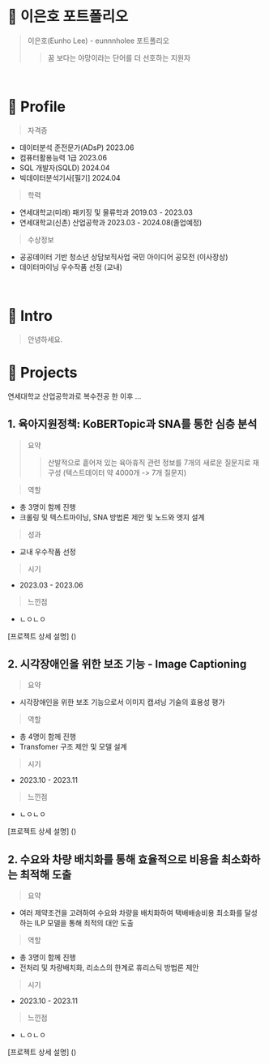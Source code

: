 # 📜 이은호 포트폴리오
> 이은호(Eunho Lee) - eunnnholee 포트폴리오
>> 꿈 보다는 야망이라는 단어를 더 선호하는 지원자
<br/>

# 🔎 Profile
> 자격증
  - 데이터분석 준전문가(ADsP)   2023.06
  - 컴퓨터활용능력 1급   2023.06
  - SQL 개발자(SQLD)   2024.04
  - 빅데이터분석기사[필기]   2024.04

> 학력
  - 연세대학교(미래) 패키징 및 물류학과  2019.03 - 2023.03
  - 연세대학교(신촌) 산업공학과 2023.03 - 2024.08(졸업예정)

> 수상정보
  - 공공데이터 기반 청소년 상담보직사업 국민 아이디어 공모전 (이사장상)
  - 데이터마이닝 우수작품 선정 (교내)
<br/>

# 👋 Intro
> 안녕하세요.

# 📝 Projects
연세대학교 산업공학과로 복수전공 한 이후 ...
<br/>

## 1. 육아지원정책: KoBERTopic과 SNA를 통한 심층 분석
> 요약
>> 산발적으로 흩어져 있는 육아휴직 관련 정보를 7개의 새로운 질문지로 재구성 (텍스트데이터 약 4000개 -> 7개 질문지)

> 역할
- 총 3명이 함께 진행
- 크롤링 및 텍스트마이닝, SNA 방법론 제안 및 노드와 엣지 설계

> 성과
- 교내 우수작품 선정
  
> 시기
- 2023.03 - 2023.06

> 느낀점
- ㄴㅇㄴㅇ

[프로젝트 상세 설명] ()

## 2. 시각장애인을 위한 보조 기능 - Image Captioning
> 요약
- 시각장애인을 위한 보조 기능으로서 이미지 캡셔닝 기술의 효용성 평가

> 역할
- 총 4명이 함께 진행
- Transfomer 구조 제안 및 모델 설계
  
> 시기
- 2023.10 - 2023.11

> 느낀점
- ㄴㅇㄴㅇ

[프로젝트 상세 설명] ()

## 2. 수요와 차량 배치화를 통해 효율적으로 비용을 최소화하는 최적해 도출
> 요약
- 여러 제약조건을 고려하여 수요와 차량을 배치화하여 택배배송비용 최소화를 달성하는 ILP 모델을 통해 최적의 대안 도출

> 역할
- 총 3명이 함께 진행
- 전처리 및 차량배치화, 리소스의 한계로 휴리스틱 방법론 제안
  
> 시기
- 2023.10 - 2023.11

> 느낀점
- ㄴㅇㄴㅇ

[프로젝트 상세 설명] ()



